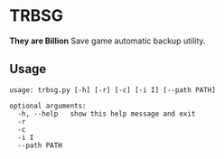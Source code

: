 # TRBSG

**They are Billion** Save game automatic backup utility.

## Usage

```
usage: trbsg.py [-h] [-r] [-c] [-i I] [--path PATH]

optional arguments:
  -h, --help   show this help message and exit
  -r
  -c
  -i I
  --path PATH
```

